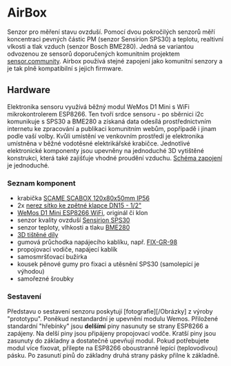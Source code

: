 # AirBox
Senzor pro měření stavu ovzduší. Pomocí dvou pokročilých senzorů měří koncentraci pevných částic PM (senzor Sensirion SPS30) a teplotu, realtivní vlkosti a tlak vzduch (senzor Bosch BME280). Jedná se variantou odvozenou ze sensorů doporučených komunitním projektem [sensor.community](https://sensor.community/cz/). Airbox používá stejné zapojení jako komunitní senzory a je tak plně kompatibilní s jejich firmware.
## Hardware
Elektronika sensoru využívá běžný modul WeMos D1 Mini s WiFi mikrokontrolerem ESP8266. Ten tvoří srdce sensoru - po sběrnici i2c komunikuje s SPS30 a BME280 a získaná data odesílá prostřednictvním internetu ke zpracování a publikaci komunitním webům, popřípadě i jinam podle vaší volby. Kvůli umístění ve venkovním prostředí je elektronika umístněna v běžné vodotěsné elektrikářské krabičce. Jednotlivé elektronické komponenty jsou upevněny na jednoduché 3D vytištěné konstrukci, která také zajišťuje vhodné proudění vzduchu. [Schéma zapojení](/Schéma) je jednoduché.
### Seznam komponent
- krabička [SCAME SCABOX 120x80x50mm IP56](https://www.elfetex.cz/10-078-693-scame-krabice-scabox-120x80x50mm-ip56)
- 2x [nerez sítko ke zpětné klapce DN15 - 1/2"](https://www.obchod-vtp.cz/nerez-sitko-ke-zpetne-klapce-dn15-1-2)
- [WeMos D1 Mini ESP8266 WiFi](https://dratek.cz/arduino/121932-wemos-d1-mini-esp8266-wifi-modul-v2.0.html), originál či klon
- senzor kvality ovzduší [Sensirion SPS30](https://www.laskakit.cz/senserion-sps30-opticky-senzor-kvality-ovzdusi/)
- senzor teploty, vlhkosti a tlaku [BME280](https://dratek.cz/arduino/1361-bme280-modul-mereni-teploty-vlhkosti-a-barometrickeho-tlaku-precizni.html)
- [3D tištěné díly](/STL)
- gumová průchodka napájecího kablíku, např. [FIX-GR-98](https://www.tme.eu/cz/details/fix-gr-98/pruchodky/fix-fasten/)
- propojovací vodiče, napájecí kablík
- samosmršťovací bužírka
- kousek pěnové gumy pro fixaci a utěsnění SPS30 (samolepící je výhodou)
- samořezné šroubky
### Sestavení
Představu o sestavení senzoru poskytují [fotografie][/Obrázky] z výroby "prototypu". Poněkud nestandardní je upevnění modulu Wemos. Přiložené standardní "hřebínky" jsou **delšímí** piny nasunuty se strany ESP8266 a zapájeny. Na delší piny jsou připájeny propojovací vodče. Kratší piny jsou zasunuty do základny a dostatečně upevňují modul. Pokud potřebujete modul více fixovat, přilepte na ESP8266 oboustranně lepící (teplovodivou) pásku. Po zasunutí pinů do základny druhá strany pásky přilne k základně.      
